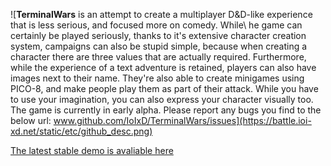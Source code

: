 ![**TerminalWars** is an attempt to create a multiplayer D&D-like experience that is less serious, and focused more on comedy. While\ he game can certainly be played seriously, thanks to it's extensive character creation system, campaigns can also be stupid simple, because when creating a character there are three values that are actually required. Furthermore, while the experience of a text adventure is retained, players can also have images next to their name. They're also able to create minigames using PICO-8, and make people play them as part of their attack. While you have to use your imagination, you can also express your character visually too. The game is currently in early alpha. Please report any bugs you find to the below url: www.github.com/IoIxD/TerminalWars/issues](https://battle.ioi-xd.net/static/etc/github_desc.png)

[The latest stable demo is avaliable here](http://battle.ioi-xd.net/)
